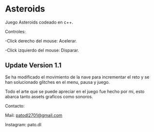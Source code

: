# Asteroids
Juego Asteroids codeado en c++.

Controles:

-Click derecho del mouse: Acelerar.

-Click izquierdo del mouse: Disparar.

## Update Version 1.1

Se ha modificado el movimiento de la nave para incrementar el reto y se han solucionado glitches en el menu, pausa y juego.



Todo el arte que se puede apreciar en el juego fue hecho por mi, esto abarca tanto assets graficos como sonoros.

Contacto:

Mail: patodl2701@gmail.com

Instagram: pato.dl
